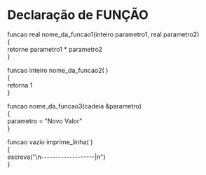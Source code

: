 # Declaração de FUNÇÃO
<p>
  funcao real nome_da_funcao1(inteiro parametro1, real parametro2)<br>
  {<br>
    retorne parametro1 * parametro2<br>
  }<br>

  funcao inteiro nome_da_funcao2( )<br>
  {<br>
    retorna 1<br>
  }<br>

  funcao nome_da_funcao3(cadeia &parametro)<br>
  {<br>
    parametro = "Novo Valor"<br>
  }<br>

  funcao vazio imprime_linha( )<br>
  {<br>
    escreva("\n-------------------|n")<br>
  }<br>
</p>

